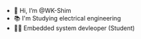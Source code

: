 - 👋 Hi, I’m @WK-Shim
- 📚 I'm Studying electrical engineering
- 🧑‍💻 Embedded system devleoper (Student)

<!---
WK-Shim/WK-Shim is a ✨ special ✨ repository because its `README.md` (this file) appears on your GitHub profile.
You can click the Preview link to take a look at your changes.
--->
